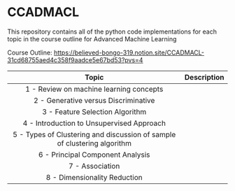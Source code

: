 # **CCADMACL**

This repository contains all of the python code implementations for each topic in the course outline for Advanced Machine Learning

Course Outline: https://believed-bongo-319.notion.site/CCADMACL-31cd68755aed4c358f9aadce5e67bd53?pvs=4

| Topic | Description | 
| :---: | :---: |       
| 1 - Review on machine learning concepts| |
| 2 - Generative versus Discriminative | |
| 3 - Feature Selection Algorithm|  |
| 4 - Introduction to Unsupervised Approach |  |
| 5 - Types of Clustering and discussion of sample of clustering algorithm |  |
| 6 - Principal Component Analysis | |
| 7 - Association | |
| 8 - Dimensionality Reduction | |


